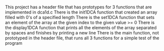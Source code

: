 This project has a header file that has prototypes for 3 functions that are implemented in dca1d.c
There is the init1DCA function that created an array filled with 0's of a specified length
There is the set1DCA function that sets an element of the array at the given index to the given value >= 0
There is the display1DCA function that prints all the elements of the array separated by spaces and finishes by printing a new line
There is the main function, not prototyped in the header file, that runs all 3 functions for a simple test of the program


